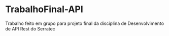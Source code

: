 # TrabalhoFinal-API
Trabalho feito em grupo para projeto final da disciplina de Desenvolvimento de API Rest do Serratec
